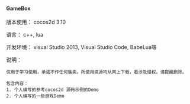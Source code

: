 #### GameBox
版本使用： cocos2d 3.10

语言： c++, lua

开发环境： visual Studio 2013, Visual Studio Code, BabeLua等

说明：
```
仅用于学习使用，承诺不作任何售卖。所使用资源均从网上下载，若涉及侵权，请提醒删除。

包含内容：
1. 个人编写的参考cocos2d 源码示例的Demo
2. 个人编写的一些游戏Demo
```
